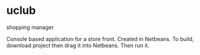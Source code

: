 # uclub
shopping manager

Console based application for a store front. Created in Netbeans. To build, download project then drag it into Netbeans. Then run it.
